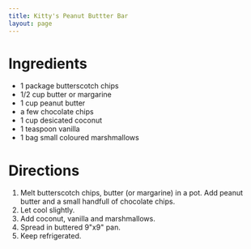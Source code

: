 ```yaml
---
title: Kitty's Peanut Buttter Bar
layout: page
---
```


# Ingredients

* 1 package butterscotch chips
* 1/2 cup butter or margarine
* 1 cup peanut butter
* a few chocolate chips
* 1 cup desicated coconut
* 1 teaspoon vanilla
* 1 bag small coloured marshmallows

# Directions

1. Melt butterscotch chips, butter (or margarine) in a pot. Add peanut butter and a small handfull of chocolate chips.
1. Let cool slightly.
1. Add coconut, vanilla and marshmallows.
1. Spread in buttered 9"x9" pan.
1. Keep refrigerated.
